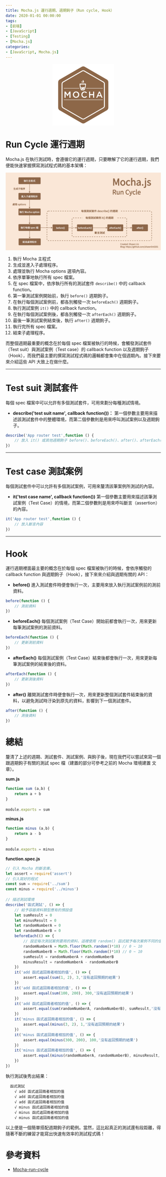 ```yaml
---
title: Mocha.js 運行週期、週期鉤子（Run cycle, Hook）
date: 2020-01-01 00:00:00
tags:
- [前端]
- [JavaScript]
- [Testing]
- [Mocha.js]
categories: 
- [JavaScript, Mocha.js]
---
```


<div style="display:flex;justify-content:center;">
  <img style="object-fit:cover;" src='/images/Mocha/mocha-logo.svg' width='200px' height='200px' />
</div>

# Run Cycle 運行週期
Mocha.js 在執行測試時，會遵循它的運行週期，只要瞭解了它的運行週期，我們便能快速掌握撰寫測試程式碼的基本架構：

![mocha-run-cycle.png](/images/Mocha/mocha-run-cycle.png)

1. 執行 Mocha 主程式
2. 生成並進入子處理程序。
3. 處理並執行 Mocha options 選項內容。
4. 依序單筆地執行所有 spec 檔案。
5. 在 spec 檔案中，依序執行所有的測試套件 `describe()` 中的 callback function。
6. 第一筆測試案例開始前，執行 `before()` 週期鉤子。
7. 在執行每個測試案例前，都各別觸發一次 `beforeEach()` 週期鉤子。
8. 執行測試案例 `it()` 中的 callback function。
9. 在執行每個測試案例後，都各別觸發一次 `afterEach()` 週期鉤子。
10. 最後一筆測試案例結束後，執行 `after()` 週期鉤子。
11. 執行完所有 spec 檔案。
12. 結束子處理程序。

而整個週期最重要的概念在於每個 spec 檔案被執行的時候，會觸發測試套件（Test suit）與測試案例（Test case）的 callback function 以及週期鉤子（Hook），而我們最主要的撰寫測試程式碼的邏輯都會集中在個週期內。接下來要來介紹這些 API 大致上在做什麼。

------

# Test suit 測試套件
每個 spec 檔案中可以允許有多個測試套件，可用來劃分每種測試情境。
- **describe('test suit name', callback function())：**
第一個參數主要用來描述該測試套件中的整體環境，而第二個參數則是用來呼叫測試案例以及週期鉤子。
```javascript
describe('App router test',function () {
    // 放入 it() 或其他週期鉤子 before()、beforeEach()、after()、afterEach()
})
```

------

# Test case 測試案例
每個測試套件中可以允許有多個測試案例，可用來釐清該筆案例所測試的內容。
- **it('test case name', callback function())**
第一個參數主要用來描述該筆測試案例（Test Case）的情境，而第二個參數則是用來呼叫斷言（assertion）的內容。
```javascript
it('App router test',function () {
    // 放入斷言內容
})
```

------

# Hook
運行週期裡面最主要的概念在於每個 spec 檔案被執行的時候，會依序觸發的 callback function 與週期鉤子（Hook），接下來來介紹與週期有關的 API：

- **before()**
進入測試套件時便會執行一次，主要用來放入執行測試案例前的測前資料。
```javascript
before(function () {
    // 測前資料
})
```

- **beforeEach()**
每個測試案例（Test Case）開始前都會執行一次，用來更新每筆測試案例的測前資料。
```javascript
beforeEach(function () {
    // 更新測前資料
})
```

- **afterEach()**
每個測試案例（Test Case）結束後都會執行一次，用來更新每筆測試案例的結束後的資料。
```javascript
afterEach(function () {
    // 更新測後資料
})
```

- **after()**
離開測試套件時便會執行一次，用來更新整個測試套件結束後的資料，以避免測試時汙染到原先的資料，影響到下一個測試套件。
```javascript
after(function () {
    // 測後資料
})
```

# 總結
釐清了上述的週期、測試套件、測試案例、與鉤子後，現在我們可以嘗試來寫一個跟週期鉤子有關的測試 spec 檔（建置的部分可參考之前的 Mocha 環境建置 文章）。

**sum.js**
```javascript
function sum (a,b) {
    return a + b
}

module.exports = sum
```

**minus.js**
```javascript
function minus (a,b) {
    return a - b
}

module.exports = minus
```

**function.spec.js**
```javascript
// 引入 Mocha 的斷言庫。
let assert = require('assert')
// 引入寫好的程式
const sum = require('../sum')   
const minus = require('../minus')   

// 描述測試環境
describe('函式測試', () => {
    // 給予容器資料類型應有的預設值
    let sumResult = 0
    let minusResult = 0
    let randomNumberA = 0
    let randomNumberB = 0
    beforeEach(() => { 
        // 設定每次測試案例要用的資料，這裡使用 random() 函式賦予每次案例不同的值。
        randomNumberA = Math.floor(Math.random()*10) // 0 ~ 10
        randomNumberB = Math.floor(Math.random()*10) // 0 ~ 10
        sumResult = randomNumberA + randomNumberB
        minusResult = randomNumberA - randomNumberB
    })
    it('add 函式返回兩者相加的值', () => {
        assert.equal(sum(1, 2), 3,'沒有返回預期的結果')
    })
    it('add 函式返回兩者相加的值', () => {
        assert.equal(sum(100, 200), 300,'沒有返回預期的結果')
    })
    it('add 函式返回兩者相加的值', () => {
        assert.equal(sum(randomNumberA, randomNumberB), sumResult,'沒有返回預期的結果')
    })
    it('minus 函式返回兩者相加的值', () => {
        assert.equal(minus(3, 2), 1,'沒有返回預期的結果')
    })
    it('minus 函式返回兩者相加的值', () => {
        assert.equal(minus(300, 200), 100,'沒有返回預期的結果')
    })
    it('minus 函式返回兩者相加的值', () => {
        assert.equal(minus(randomNumberA, randomNumberB), minusResult,'沒有返回預期的結果')
    })
})
```

執行測試後秀出結果：

```base
  函式測試
    √ add 函式返回兩者相加的值
    √ add 函式返回兩者相加的值
    √ add 函式返回兩者相加的值
    √ minus 函式返回兩者相加的值
    √ minus 函式返回兩者相加的值
    √ minus 函式返回兩者相加的值
```

以上便是一個簡單搭配週期鉤子的範例。當然，這比起真正的測試還有段距離，得隨著不斷的練習才能寫出快速有效率的測試程式碼！

# 參考資料

- [Mocha-run-cycle](https://mochajs.org/#run-cycle-overview)